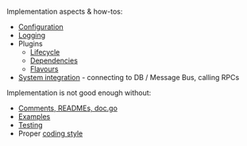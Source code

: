 Implementation aspects & how-tos:
* [Configuration](CONFIG.md)
* [Logging](LOGGING.md)
* Plugins
  * [Lifecycle](PLUGIN_LIFECYCLE.md)
  * [Dependencies](PLUGIN_DEPENDENCIES.md)
  * [Flavours](PLUGIN_FLAVORS.md)
* [System integration](SYSTEM_INTEGRATION.md) - connecting to DB / Message Bus, calling RPCs

Implementation is not good enough without:
* [Comments, READMEs, doc.go](DOCUMENTING.md)
* [Examples](EXAMPLES.md)
* [Testing](TESTING.md)
* Proper [coding style](CODINGSTYLE.md)
